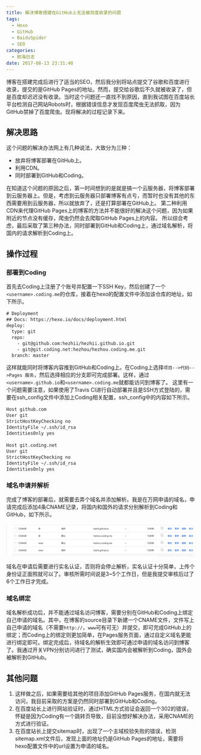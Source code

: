 ```yaml
---
title: 解决博客搭建在GitHub上无法被百度收录的问题
tags:
  - Hexo
  - GitHub
  - BaiduSpider
  - SEO
categories:
  - 航海日志
date: 2017-08-13 23:31:40
---
```

博客在搭建完成后进行了适当的SEO，然后我分别将站点提交了谷歌和百度进行收录，提交的是GitHub Pages的地址。然而，提交给谷歌后不久就被收录了，但是百度却迟迟没有收录。当时这个问题还一直找不到原因，直到我试图在百度站长平台检测自己网站Robots时，根据错误信息才发现百度爬虫无法抓取，因为GitHub禁掉了百度爬虫。现将解决的过程记录下来。

<!-- more -->

## 解决思路

这个问题的解决办法网上有几种说法，大致分为三种：

- 放弃将博客部署在GitHub上。
- 利用CDN。
- 同时部署到GitHub和Coding。

在知道这个问题的原因之后，第一时间想到的是就是搞一个云服务器，将博客部署到云服务器上。但是，考虑到云服务器只部署博客有点亏，而暂时也没有其他的东西需要用到云服务器，所以就放弃了，还是打算部署在GitHub上。
第二种利用CDN来代理GitHub Pages上的博客的方法并不能很好的解决这个问题，因为如果附近的节点没有缓存，爬虫仍然会去爬取GitHub Pages上的内容。
所以综合考虑，最后采取了第三种办法，同时部署到GitHub和Coding上，通过域名解析，将国内的请求解析到Coding上。

## 操作过程

### 部署到Coding

首先去Coding上注册了个账号并配置一下SSH Key，然后创建了一个`<username>.coding.me`的仓库，接着在hexo的配置文件中添加该仓库的地址，如下所示。

```
# Deployment
## Docs: https://hexo.io/docs/deployment.html
deploy:
  type: git
  repo:
    - git@github.com:hezhii/hezhii.github.io.git
    - git@git.coding.net:hezhou/hezhou.coding.me.git
  branch: master
```

这样就能同时将博客内容推到GitHub和Coding上。在Coding上选择`项目-->代码-->Pages 服务`，然后选择相应的分支即可完成部署。这样，通过`<username>.github.io`和`<username>.coding.me`就都能访问到博客了。
这里有一个问题需要注意，如果使用了Travis CI进行自动部署并且是SSH方式登陆的，需要在ssh_config文件中添加上Coding相关配置，ssh_config中的内容如下所示。

```
Host github.com
User git
StrictHostKeyChecking no
IdentityFile ~/.ssh/id_rsa
IdentitiesOnly yes

Host git.coding.net
User git
StrictHostKeyChecking no
IdentityFile ~/.ssh/id_rsa
IdentitiesOnly yes
```

### 域名申请并解析

完成了博客的部署后，就需要去弄个域名并添加解析。我是在万网申请的域名，申请完成后添加4条CNAME记录，将国内和国外的请求分别解析到Coding和GitHub，如下所示。

<div align="center"><img src="/images/domain-resolution.png" alt="域名解析" title="域名解析"></div>

域名在申请后需要进行实名认证，否则将会停止解析，实名认证十分简单，上传个身份证正面照就可以了。审核所需时间说是3~5个工作日，但是我提交审核后过了6个工作日才完成。

### 域名绑定

域名解析成功后，并不能通过域名访问博客，需要分别在GitHub和Coding上绑定自己申请的域名。其中，在博客的source目录下新建一个CNAME文件，文件写上自己申请的域名（不需要`http://`，`www`可有可无）并提交，即可完成GitHub上的绑定；而Coding上的绑定则更加简单，在Pages服务页面，通过自定义域名更能进行绑定即可。绑定完成后，待域名的解析生效即可通过申请的域名访问到博客了。我通过开关VPN分别访问进行了测试，确实国内会被解析到Coding，国外会被解析到GitHub。

## 其他问题

1. 这样做之后，如果需要给其他的项目添加GitHub Pages服务，在国内就无法访问，我目前采取的方案是仍然同时部署到GitHub和Coding。
2. 在百度站长上进行网站验证时，通过HTML方式验证会返回一个302的错误，怀疑是因为Coding有一个跳转页导致，目前没想好解决办法，采用CNAME的方式进行验证。
3. 在百度站长上提交sitemap时，出现了一个主域校验失败的错误，检测sitemap.xml文件后，发现上面的地址仍是GitHub Pages的地址，需要将hexo配置文件中的url设置为申请的域名。